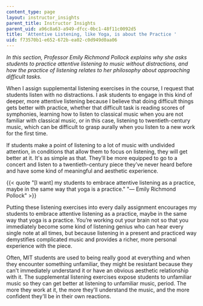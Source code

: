 ```yaml
---
content_type: page
layout: instructor_insights
parent_title: Instructor Insights
parent_uid: a96c8a63-a949-dfcc-0bc1-48f11c0092d5
title: 'Attentive Listening, like Yoga, is about the Practice '
uid: f73570b1-e652-672b-ea02-c0d949d0aa06
---
```


_In this section, Professor Emily Richmond Pollock explains why she asks students to practice attentive listening to music without distractions, and how the practice of listening relates to her philosophy about approaching difficult tasks._

When I assign supplemental listening exercises in the course, I request that students listen with no distractions. I ask students to engage in this kind of deeper, more attentive listening because I believe that doing difficult things gets better with practice, whether that difficult task is reading scores of symphonies, learning how to listen to classical music when you are not familiar with classical music, or in this case, listening to twentieth-century music, which can be difficult to grasp aurally when you listen to a new work for the first time.

If students make a point of listening to a lot of music with undivided attention, in conditions that allow them to focus on listening, they will get better at it. It's as simple as that. They’ll be more equipped to go to a concert and listen to a twentieth-century piece they’ve never heard before and have some kind of meaningful and aesthetic experience.

{{< quote "[I want] my students to embrace attentive listening as a practice, maybe in the same way that yoga is a practice." "— Emily Richmond Pollock" >}}

Putting these listening exercises into every daily assignment encourages my students to embrace attentive listening as a practice, maybe in the same way that yoga is a practice. You’re working out your brain not so that you immediately become some kind of listening genius who can hear every single note at all times, but because listening in a present and practiced way demystifies complicated music and provides a richer, more personal experience with the piece.

Often, MIT students are used to being really good at everything and when they encounter something unfamiliar, they might be resistant because they can't immediately understand it or have an obvious aesthetic relationship with it. The supplemental listening exercises expose students to unfamiliar music so they can get better at listening to unfamiliar music, period. The more they work at it, the more they'll understand the music, and the more confident they'll be in their own reactions.